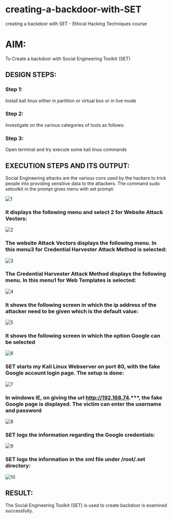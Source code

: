 # creating-a-backdoor-with-SET
creating a backdoor with SET - Ethical Hacking Techniques course

# AIM:
To Create a backdoor with Social Engineering Toolkit (SET)

## DESIGN STEPS:

### Step 1:

Install kali linux either in partition or virtual box or in live mode


### Step 2:

Investigate on the various categories of tools as follows:

### Step 3:

Open terminal and try execute some kali linux commands

## EXECUTION STEPS AND ITS OUTPUT:
Social Engineering attacks are the various cons used by the hackers to trick people into providing sensitive data to the attackers. 
The command sudo setoolkit in the prompt gives menu with set prompt:

![1](1.png)

### It displays the following menu and select 2 for Website Attack Vectors:

![2](2.png)

### The website Attack Vectors displays the following menu. In this menu3 for Credential Harvester Attack Method is selected:

![3](3.png)

### The Credential Harvester Attack Method displays the following menu. In this menu1 for Web Templates is selected:


![4](4.png)

### It shows the following screen in which the ip address of the attacker need to be given which is the default value:


![5](5.png)

### It shows the following screen in which the option Google can be selected


![6](6.png)
### SET starts my Kali Linux Webserver on port 80, with the fake Google account login page. The setup is done:


![7](7.png)

### In windows IE, on giving the url http://192.168.74.***, the fake Google page is displayed. The victim can enter the username and password

![8](8.png)

### SET logs the information regarding the Google credentials:

![9](9.png)

### SET logs the information in the xml file under /root/.set directory:

![10](10.png)


## RESULT:
The Social Engineering Toolkit (SET) is used to create backdoor is  examined successfully.
